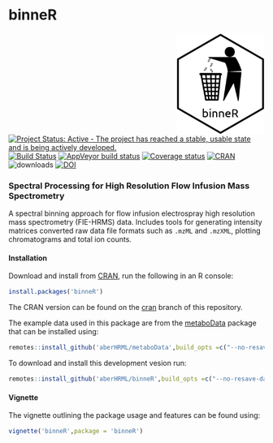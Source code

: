 # binneR

<img align = "right" src="inst/sticker/binneRsticker.png" height = "200">

[![Project Status: Active - The project has reached a stable, usable state and is being actively developed.](http://www.repostatus.org/badges/0.1.0/active.svg)](http://www.repostatus.org/#active)
[![Build Status](https://travis-ci.org/aberHRML/binneR.svg?branch=master)](https://travis-ci.org/aberHRML/binneR)
[![AppVeyor build status](https://ci.appveyor.com/api/projects/status/github/aberHRML/binneR?branch=master&svg=true)](https://ci.appveyor.com/project/aberHRML/binneR)
[![Coverage status](https://codecov.io/gh/aberHRML/binneR/branch/master/graph/badge.svg)](https://codecov.io/github/aberHRML/binneR?branch=master)
[![CRAN](https://www.r-pkg.org/badges/version/binneR)](https://cran.r-project.org/web/packages/binneR/index.html)
![downloads](https://cranlogs.r-pkg.org/badges/binneR)
[![DOI](https://zenodo.org/badge/33118371.svg)](https://zenodo.org/badge/latestdoi/33118371)


### Spectral Processing for High Resolution Flow Infusion Mass Spectrometry

A spectral binning approach for flow infusion  electrospray high resolution mass spectrometry (FIE-HRMS) data.
Includes tools for generating intensity matrices converted raw data file formats such as `.mzML` and `.mzXML`, plotting chromatograms and total ion counts.

#### Installation

Download and install from [CRAN](https://cran.r-project.org/web/packages/binneR/index.html), run the following in an R console:

``` r
install.packages('binneR')
```

The CRAN version can be found on the [cran](https://github.com/aberHRML/binneR/tree/cran) branch of this repository.

The example data used in this package are from the [metaboData](https://github.com/aberHRML/metaboData) package that can be installed using:

``` r
remotes::install_github('aberHRML/metaboData',build_opts =c("--no-resave-data", "--no-manual"))
```

To download and install this development vesion run:

``` r
remotes::install_github('aberHRML/binneR',build_opts =c("--no-resave-data", "--no-manual"))
```

#### Vignette

The vignette outlining the package usage and features can be found using:

``` r
vignette('binneR',package = 'binneR')
```
